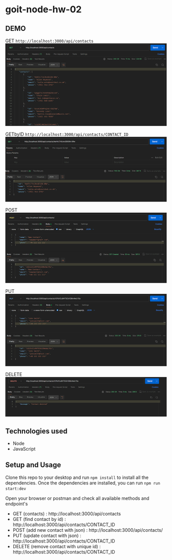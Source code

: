 # goit-node-hw-02

## DEMO

GET `http://localhost:3000/api/contacts`
![alt text](./images/GetList.png "getList")

GETbyID `http://localhost:3000/api/contacts/CONTACT_ID`
![alt text](./images/GetById.png "getById")

POST
![alt text](./images/Post.png "post")

PUT
![alt text](./images/Put.png "put")

DELETE
![alt text](./images/Delete.png "delete")

## Technologies used

- Node
- JavaScript

## Setup and Usage

Clone this repo to your desktop and run `npm install` to install all the
dependencies. Once the dependencies are installed, you can run `npm run start:dev`

Open your browser or postman and check all available methods and endpoint's

- GET (contacts) : http://localhost:3000/api/contacts
- GET (find contact by id) : http://localhost:3000/api/contacts/CONTACT_ID
- POST (add new contact with json) : http://localhost:3000/api/contacts/
- PUT (update contact with json) : http://localhost:3000/api/contacts/CONTACT_ID
- DELETE (remove contact with unique id) : http://localhost:3000/api/contacts/CONTACT_ID
